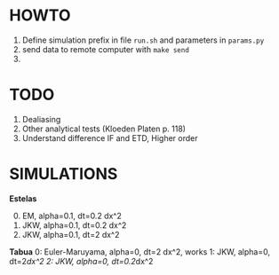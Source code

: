 # HOWTO

1. Define simulation prefix in file `run.sh` and parameters in `params.py`
2. send data to remote computer with `make send`
3.

# TODO

1. Dealiasing
2. Other analytical tests (Kloeden Platen p. 118)
3. Understand difference IF and ETD, Higher order

# SIMULATIONS

**Estelas**

0. EM, alpha=0.1, dt=0.2 dx^2
1. JKW, alpha=0.1, dt=0.2 dx^2
2. JKW, alpha=0.1, dt=2 dx^2

**Tabua**
0: Euler-Maruyama, alpha=0, dt=2 dx^2, works
1: JKW, alpha=0, dt=2*dx^2
2: JKW, alpha=0, dt=0.2*dx^2
